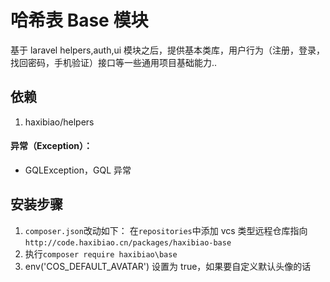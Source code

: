 # 哈希表 Base 模块

基于 laravel helpers,auth,ui 模块之后，提供基本类库，用户行为（注册，登录，找回密码，手机验证）接口等一些通用项目基础能力..

## 依赖

1. haxibiao/helpers

#### 异常（Exception）：

- GQLException，GQL 异常

## 安装步骤

1. `composer.json`改动如下：
   在`repositories`中添加 vcs 类型远程仓库指向
   `http://code.haxibiao.cn/packages/haxibiao-base`
2. 执行`composer require haxibiao\base`
3. env('COS_DEFAULT_AVATAR') 设置为 true，如果要自定义默认头像的话
